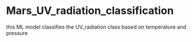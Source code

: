 # Mars_UV_radiation_classification
this ML model classifies the UV_radiation class based on temperature and pressure 
